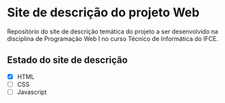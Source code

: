# Site de descrição do projeto Web

Repositório do site de descrição temática do projeto a ser desenvolvido na disciplina de Programação Web I no curso Técnico de Informática do IFCE.

## Estado do site de descrição

- [x] HTML
- [ ] CSS
- [ ] Javascript
